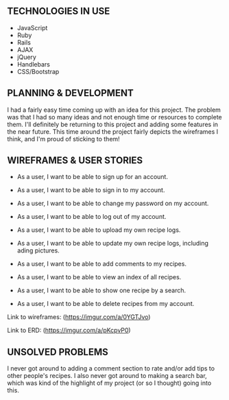 ## TECHNOLOGIES IN USE

- JavaScript
- Ruby
- Rails
- AJAX
- jQuery
- Handlebars
- CSS/Bootstrap

## PLANNING & DEVELOPMENT

I had a fairly easy time coming up with an idea for this project. The problem was that I had so many ideas and not enough time or resources to complete them. I'll definitely be returning to this project and adding some features in the near future. This time around the project fairly depicts the wireframes I think, and I'm proud of sticking to them!

## WIREFRAMES & USER STORIES

- As a user, I want to be able to sign up for an account.
- As a user, I want to be able to sign in to my account.
- As a user, I want to be able to change my password on my account.
- As a user, I want to be able to log out of my account.

- As a user, I want to be able to upload my own recipe logs.
- As a user, I want to be able to update my own recipe logs, including ading pictures.
- As a user, I want to be able to add comments to my recipes.
- As a user, I want to be able to view an index of all recipes.
- As a user, I want to be able to show one recipe by a search.
- As a user, I want to be able to delete recipes from my account.

Link to wireframes:
(https://imgur.com/a/0YGTJvo)

Link to ERD:
(https://imgur.com/a/pKcpvP0)

## UNSOLVED PROBLEMS

I never got around to adding a comment section to rate and/or add tips to other people's recipes. I also never got around to making a search bar, which was kind of the highlight of my project (or so I thought) going into this.
